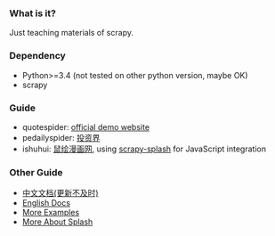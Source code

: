 ### What is it?

Just teaching materials of scrapy.

### Dependency

* Python>=3.4 (not tested on other python version, maybe OK)
* scrapy

### Guide

* quotespider: [official demo website](http://quotes.toscrape.com/)
* pedailyspider: [投资界](http://zdb.pedaily.cn/)
* ishuhui: [鼠绘漫画网](http://www.ishuhui.com/), using [scrapy-splash](https://github.com/scrapy-plugins/scrapy-splash) for JavaScript integration

### Other Guide

* [中文文档(更新不及时)](http://scrapy-cookbook.readthedocs.io/zh_CN/latest/index.html)
* [English Docs](https://doc.scrapy.org/en/latest/index.html)
* [More Examples](https://github.com/yidao620c/core-scrapy)
* [More About Splash](http://splash.readthedocs.io/en/latest/api.html)
